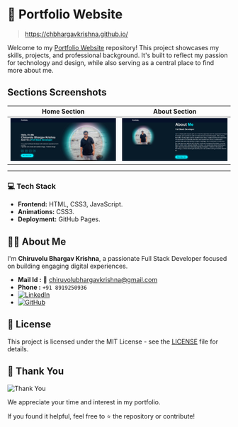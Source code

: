 # 🚀  Portfolio Website
> https://chbhargavkrishna.github.io/

Welcome to my [Portfolio Website](https://github.com/ChBhargavKrishna/ChBhargavKrishna.github.io) repository! This project showcases my skills, projects, and professional background. It's built to reflect my passion for technology and design, while also serving as a central place to find more about me.

## Sections Screenshots

| Home Section | About Section|
| -------| -------|
| ![](https://github.com/ChBhargavKrishna/ChBhargavKrishna.github.io/blob/main/Screenshots/home.png) | ![](https://github.com/ChBhargavKrishna/ChBhargavKrishna.github.io/blob/main/Screenshots/about.png) | 

-----------------------------------------------

### 💻 Tech Stack

- **Frontend:** HTML, CSS3, JavaScript.
- **Animations:** CSS3.
- **Deployment:** GitHub Pages.

## 🙋‍♂️ About Me
I'm **Chiruvolu Bhargav Krishna**, a passionate Full Stack Developer focused on building engaging digital experiences.
- **Mail Id :**  📧 chiruvolubhargavkrishna@gmail.com
- **Phone :** `+91 8919250936`
- [![LinkedIn](https://img.shields.io/badge/LinkedIn-blue?logo=linkedin&logoColor=white)](https://www.linkedin.com/in/chiruvolubhargavkrishna/)
- [![GitHub](https://img.shields.io/badge/GitHub-black?logo=github&logoColor=white)](https://github.com/ChBhargavKrishna)

## 📄 License
This project is licensed under the MIT License - see the [LICENSE](LICENSE) file for details.

## 🙏 Thank You
![Thank You](https://img.shields.io/badge/Thank%20You-🙏-green?style=for-the-badge)

We appreciate your time and interest in my portfolio.

If you found it helpful, feel free to ⭐ the repository or contribute!
